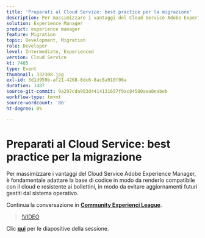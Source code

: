 ```yaml
---
title: 'Preparati al Cloud Service: best practice per la migrazione'
description: Per massimizzare i vantaggi del Cloud Service Adobe Experience Manager, è fondamentale adattare la base di codice in modo da renderlo compatibile con il cloud e resistente ai bollettini, in modo da evitare aggiornamenti futuri gestiti dal sistema operativo.
solution: Experience Manager
product: experience manager
feature: Migration
topic: Development, Migration
role: Developer
level: Intermediate, Experienced
version: Cloud Service
kt: 7405
type: Event
thumbnail: 332308.jpg
exl-id: 3d1d959b-af21-4268-8dc6-8ac8a910f06a
duration: 1487
source-git-commit: 9a297cda953d4414131657f9ac84580aea0eabeb
workflow-type: tm+mt
source-wordcount: '86'
ht-degree: 0%

---
```


# Preparati al Cloud Service: best practice per la migrazione

Per massimizzare i vantaggi del Cloud Service Adobe Experience Manager, è fondamentale adattare la base di codice in modo da renderlo compatibile con il cloud e resistente ai bollettini, in modo da evitare aggiornamenti futuri gestiti dal sistema operativo.

Continua la conversazione in **[Community Experienci League](https://adobe.ly/36Yd3v6)**.

>[!VIDEO](https://video.tv.adobe.com/v/332308/?quality=12&learn=on&hidetitle=true)

Clic **[qui](/help/adobe-developers-live/assets/get-ready-aem-cloud.pdf)** per le diapositive della sessione.
